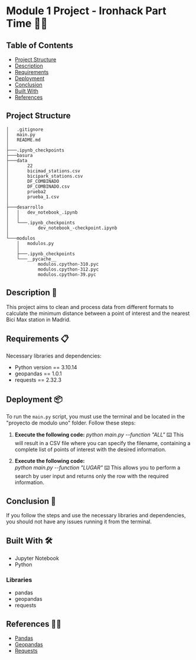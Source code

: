 
# Module 1 Project - Ironhack Part Time 🚀🚀

## Table of Contents
- [Project Structure](#project-structure)
- [Description](#description)
- [Requirements](#requirements)
- [Deployment](#deployment)
- [Conclusion](#conclusion)
- [Built With](#built-with)
- [References](#references)

## Project Structure 
```
│   .gitignore
│   main.py
│   README.md
│
├───.ipynb_checkpoints
├───basura
├───data
│       22
│       bicimad_stations.csv
│       bicipark_stations.csv
│       DF_COMBINADO
│       DF_COMBINADO.csv
│       prueba2
│       prueba_1.csv
│
├───desarrollo
│   │   dev_notebook_.ipynb
│   │
│   └───.ipynb_checkpoints
│           dev_notebook_-checkpoint.ipynb
│
└───modulos
    │   modulos.py
    │
    ├───.ipynb_checkpoints
    └───__pycache__
            modulos.cpython-310.pyc
            modulos.cpython-312.pyc
            modulos.cpython-39.pyc
```
## Description 📢 
This project aims to clean and process data from different formats to calculate the minimum distance between a point of interest and the nearest Bici Max station in Madrid.

## Requirements 📋 
Necessary libraries and dependencies:
- Python version == 3.10.14 
- geopandas == 1.0.1 
- requests == 2.32.3 

## Deployment 📦 
To run the `main.py` script, you must use the terminal and be located in the "proyecto de modulo uno" folder. Follow these steps:

1. **Execute the following code:**
    _python main.py --function "ALL"_ ⌨️
   This will result in a CSV file where you can specify the filename, containing a complete list of points of interest with the desired information.
   
    
   

2. **Execute the following code:**   
   _python main.py --function "LUGAR"_ ⌨️
   This allows you to perform a search by user input and returns only the row with the required information.

## Conclusion 📄 
If you follow the steps and use the necessary libraries and dependencies, you should not have any issues running it from the terminal.

## Built With 🛠️ 
- Jupyter Notebook 
- Python 

### Libraries  
- pandas 
- geopandas 
- requests 

## References 👨‍💻 
- [Pandas](https://pandas.pydata.org/) 
- [Geopandas](https://geopandas.org/en/stable/gallery/create_geopandas_from_pandas.html) 
- [Requests](https://requests.readthedocs.io/en/latest/) 